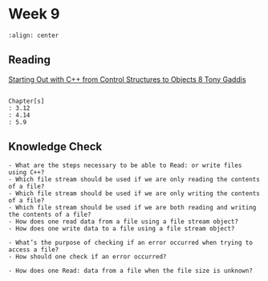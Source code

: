 # Week 9

```{image} https://miro.medium.com/proxy/1*88Si3_5QAE_T-LZOTzQgeg.png
:align: center
```

## Reading

[Starting Out with C++ from Control Structures to Objects 8 Tony Gaddis](https://github.com/JiaRuiShao/CPP/blob/master/Starting%20Out%20with%20C%2B%2B%20from%20Control%20Structures%20to%20Objects%208%20Tony%20Gaddis.pdf)

```{card}

Chapter[s]
: 3.12
: 4.14
: 5.9
```

## Knowledge Check

````{card}
- What are the steps necessary to be able to Read: or write files using C++?
- Which file stream should be used if we are only reading the contents of a file?
- Which file stream should be used if we are only writing the contents of a file?
- Which file stream should be used if we are both reading and writing the contents of a file?
- How does one read data from a file using a file stream object?
- How does one write data to a file using a file stream object?
````

````{card}
- What’s the purpose of checking if an error occurred when trying to access a file?
- How should one check if an error occurred?

````

````{card}
- How does one Read: data from a file when the file size is unknown?
````
